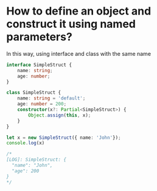 # How to define an object and construct it using named parameters?

In this way, using interface and class with the same name

```typescript
interface SimpleStruct {
    name: string;
    age: number;
}

class SimpleStruct {
    name: string = 'default';
    age: number = 200;
    constructor(x?: Partial<SimpleStruct>) {
        Object.assign(this, x);
    }
}

let x = new SimpleStruct({ name: 'John'});
console.log(x)

/*
[LOG]: SimpleStruct: {
  "name": "John",
  "age": 200
} 
*/
```

